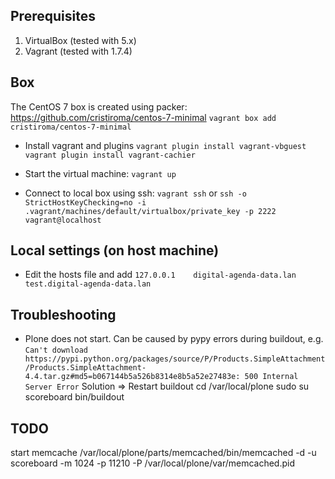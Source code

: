 ## Prerequisites

1. VirtualBox (tested with 5.x)
2. Vagrant (tested with 1.7.4)

## Box
The CentOS 7 box is created using packer: https://github.com/cristiroma/centos-7-minimal
``vagrant box add cristiroma/centos-7-minimal``

* Install vagrant and plugins
``vagrant plugin install vagrant-vbguest``
``vagrant plugin install vagrant-cachier``

* Start the virtual machine: ``vagrant up``

* Connect to local box using ssh:
``vagrant ssh`` or ``ssh -o StrictHostKeyChecking=no -i .vagrant/machines/default/virtualbox/private_key -p 2222 vagrant@localhost``

## Local settings (on host machine)

* Edit the hosts file and add
``127.0.0.1    digital-agenda-data.lan test.digital-agenda-data.lan``

## Troubleshooting
* Plone does not start. Can be caused by pypy errors during buildout, e.g.
```Can't download https://pypi.python.org/packages/source/P/Products.SimpleAttachment/Products.SimpleAttachment-4.4.tar.gz#md5=b067144b5a526b8314e8b5a52e27483e: 500 Internal Server Error```
Solution => Restart buildout
    cd /var/local/plone
    sudo su scoreboard
    bin/buildout

## TODO
start memcache
/var/local/plone/parts/memcached/bin/memcached -d -u scoreboard -m 1024 -p 11210 -P /var/local/plone/var/memcached.pid
